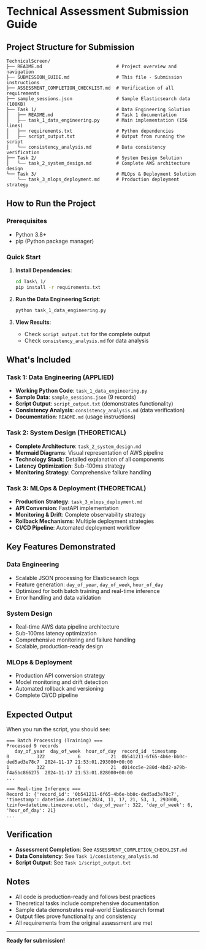# Technical Assessment Submission Guide

## Project Structure for Submission

```
TechnicalScreen/
├── README.md                           # Project overview and navigation
├── SUBMISSION_GUIDE.md                 # This file - Submission instructions
├── ASSESSMENT_COMPLETION_CHECKLIST.md  # Verification of all requirements
├── sample_sessions.json                # Sample Elasticsearch data (108KB)
├── Task 1/                             # Data Engineering Solution
│   ├── README.md                       # Task 1 documentation
│   ├── task_1_data_engineering.py      # Main implementation (156 lines)
│   ├── requirements.txt                # Python dependencies
│   ├── script_output.txt               # Output from running the script
│   └── consistency_analysis.md         # Data consistency verification
├── Task 2/                             # System Design Solution
│   └── task_2_system_design.md         # Complete AWS architecture design
└── Task 3/                             # MLOps & Deployment Solution
    └── task_3_mlops_deployment.md      # Production deployment strategy
```

## How to Run the Project

### Prerequisites
- Python 3.8+
- pip (Python package manager)

### Quick Start

1. **Install Dependencies**:
   ```bash
   cd Task\ 1/
   pip install -r requirements.txt
   ```

2. **Run the Data Engineering Script**:
   ```bash
   python task_1_data_engineering.py
   ```

3. **View Results**:
   - Check `script_output.txt` for the complete output
   - Check `consistency_analysis.md` for data analysis

## What's Included

### **Task 1: Data Engineering (APPLIED)**
- **Working Python Code**: `task_1_data_engineering.py`
- **Sample Data**: `sample_sessions.json` (9 records)
- **Script Output**: `script_output.txt` (demonstrates functionality)
- **Consistency Analysis**: `consistency_analysis.md` (data verification)
- **Documentation**: `README.md` (usage instructions)

### **Task 2: System Design (THEORETICAL)**
- **Complete Architecture**: `task_2_system_design.md`
- **Mermaid Diagrams**: Visual representation of AWS pipeline
- **Technology Stack**: Detailed explanation of all components
- **Latency Optimization**: Sub-100ms strategy
- **Monitoring Strategy**: Comprehensive failure handling

### **Task 3: MLOps & Deployment (THEORETICAL)**
- **Production Strategy**: `task_3_mlops_deployment.md`
- **API Conversion**: FastAPI implementation
- **Monitoring & Drift**: Complete observability strategy
- **Rollback Mechanisms**: Multiple deployment strategies
- **CI/CD Pipeline**: Automated deployment workflow

## Key Features Demonstrated

### **Data Engineering**
- Scalable JSON processing for Elasticsearch logs
- Feature generation: `day_of_year`, `day_of_week`, `hour_of_day`
- Optimized for both batch training and real-time inference
- Error handling and data validation

### **System Design**
- Real-time AWS data pipeline architecture
- Sub-100ms latency optimization
- Comprehensive monitoring and failure handling
- Scalable, production-ready design

### **MLOps & Deployment**
- Production API conversion strategy
- Model monitoring and drift detection
- Automated rollback and versioning
- Complete CI/CD pipeline

## Expected Output

When you run the script, you should see:

```
=== Batch Processing (Training) ===
Processed 9 records
   day_of_year  day_of_week  hour_of_day  record_id  timestamp
0          322            6           21  0b541211-6f65-4b6e-bb0c-ded5ad3e78c7  2024-11-17 21:53:01.293000+00:00
1          322            6           21  d014cc5e-280d-4bd2-a79b-f4a5bc866275  2024-11-17 21:53:01.828000+00:00
...

=== Real-time Inference ===
Record 1: {'record_id': '0b541211-6f65-4b6e-bb0c-ded5ad3e78c7', 'timestamp': datetime.datetime(2024, 11, 17, 21, 53, 1, 293000, tzinfo=datetime.timezone.utc), 'day_of_year': 322, 'day_of_week': 6, 'hour_of_day': 21}
...
```

## Verification

- **Assessment Completion**: See `ASSESSMENT_COMPLETION_CHECKLIST.md`
- **Data Consistency**: See `Task 1/consistency_analysis.md`
- **Script Output**: See `Task 1/script_output.txt`

## Notes

- All code is production-ready and follows best practices
- Theoretical tasks include comprehensive documentation
- Sample data demonstrates real-world Elasticsearch format
- Output files prove functionality and consistency
- All requirements from the original assessment are met

---

**Ready for submission!** 